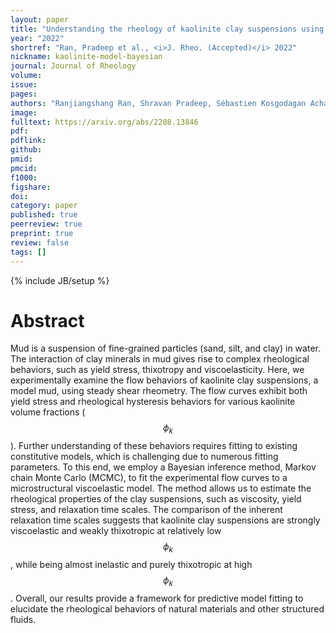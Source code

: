 ```yaml
---
layout: paper
title: "Understanding the rheology of kaolinite clay suspensions using Bayesian inference"
year: "2022"
shortref: "Ran, Pradeep et al., <i>J. Rheo. (Accepted)</i> 2022"
nickname: kaolinite-model-bayesian
journal: Journal of Rheology 
volume: 
issue: 
pages: 
authors: "Ranjiangshang Ran, Shravan Pradeep, Sébastien Kosgodagan Acharige, Brendan C Blackwell, Christoph Kammer, Douglas J Jerolmack, Paulo E Arratia"
image: 
fulltext: https://arxiv.org/abs/2208.13846
pdf: 
pdflink: 
github: 
pmid: 
pmcid: 
f1000: 
figshare: 
doi: 
category: paper
published: true
peerreview: true
preprint: true
review: false
tags: []
---
```

{% include JB/setup %}

# Abstract 

Mud is a suspension of fine-grained particles (sand, silt, and clay) in water. The interaction of clay minerals in mud gives rise to complex rheological behaviors, such as yield stress, thixotropy and viscoelasticity. Here, we experimentally examine the flow behaviors of kaolinite clay suspensions, a model mud, using steady shear rheometry. The flow curves exhibit both yield stress and rheological hysteresis behaviors for various kaolinite volume fractions ($$\phi_k$$). Further understanding of these behaviors requires fitting to existing constitutive models, which is challenging due to numerous fitting parameters. To this end, we employ a Bayesian inference method, Markov chain Monte Carlo (MCMC), to fit the experimental flow curves to a microstructural viscoelastic model. The method allows us to estimate the rheological properties of the clay suspensions, such as viscosity, yield stress, and relaxation time scales. The comparison of the inherent relaxation time scales suggests that kaolinite clay suspensions are strongly viscoelastic and weakly thixotropic at relatively low $$\phi_k$$, while being almost inelastic and purely thixotropic at high $$\phi_k$$. Overall, our results provide a framework for predictive model fitting to elucidate the rheological behaviors of natural materials and other structured fluids.